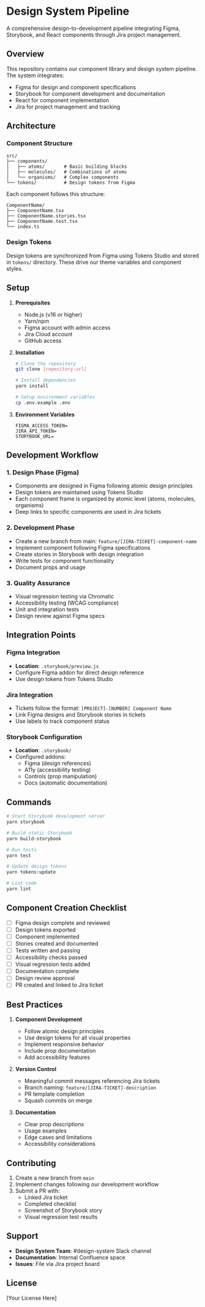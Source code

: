 # Design System Pipeline

A comprehensive design-to-development pipeline integrating Figma, Storybook, and React components through Jira project management.

## Overview

This repository contains our component library and design system pipeline. The system integrates:
- Figma for design and component specifications
- Storybook for component development and documentation
- React for component implementation
- Jira for project management and tracking

## Architecture

### Component Structure
```
src/
├── components/
│   ├── atoms/       # Basic building blocks
│   ├── molecules/   # Combinations of atoms
│   └── organisms/   # Complex components
└── tokens/          # Design tokens from Figma
```

Each component follows this structure:
```
ComponentName/
├── ComponentName.tsx
├── ComponentName.stories.tsx
├── ComponentName.test.tsx
└── index.ts
```

### Design Tokens
Design tokens are synchronized from Figma using Tokens Studio and stored in `tokens/` directory. These drive our theme variables and component styles.

## Setup

1. **Prerequisites**
   - Node.js (v16 or higher)
   - Yarn/npm
   - Figma account with admin access
   - Jira Cloud account
   - GitHub access

2. **Installation**
   ```bash
   # Clone the repository
   git clone [repository-url]
   
   # Install dependencies
   yarn install
   
   # Setup environment variables
   cp .env.example .env
   ```

3. **Environment Variables**
   ```
   FIGMA_ACCESS_TOKEN=
   JIRA_API_TOKEN=
   STORYBOOK_URL=
   ```

## Development Workflow

### 1. Design Phase (Figma)
- Components are designed in Figma following atomic design principles
- Design tokens are maintained using Tokens Studio
- Each component frame is organized by atomic level (atoms, molecules, organisms)
- Deep links to specific components are used in Jira tickets

### 2. Development Phase
- Create a new branch from main: `feature/[JIRA-TICKET]-component-name`
- Implement component following Figma specifications
- Create stories in Storybook with design integration
- Write tests for component functionality
- Document props and usage

### 3. Quality Assurance
- Visual regression testing via Chromatic
- Accessibility testing (WCAG compliance)
- Unit and integration tests
- Design review against Figma specs

## Integration Points

### Figma Integration
- **Location**: `.storybook/preview.js`
- Configure Figma addon for direct design reference
- Use design tokens from Tokens Studio

### Jira Integration
- Tickets follow the format: `[PROJECT]-[NUMBER] Component Name`
- Link Figma designs and Storybook stories in tickets
- Use labels to track component status

### Storybook Configuration
- **Location**: `.storybook/`
- Configured addons:
  - Figma (design references)
  - A11y (accessibility testing)
  - Controls (prop manipulation)
  - Docs (automatic documentation)

## Commands

```bash
# Start Storybook development server
yarn storybook

# Build static Storybook
yarn build-storybook

# Run tests
yarn test

# Update design tokens
yarn tokens:update

# Lint code
yarn lint
```

## Component Creation Checklist

- [ ] Figma design complete and reviewed
- [ ] Design tokens exported
- [ ] Component implemented
- [ ] Stories created and documented
- [ ] Tests written and passing
- [ ] Accessibility checks passed
- [ ] Visual regression tests added
- [ ] Documentation complete
- [ ] Design review approval
- [ ] PR created and linked to Jira ticket

## Best Practices

1. **Component Development**
   - Follow atomic design principles
   - Use design tokens for all visual properties
   - Implement responsive behavior
   - Include prop documentation
   - Add accessibility features

2. **Version Control**
   - Meaningful commit messages referencing Jira tickets
   - Branch naming: `feature/[JIRA-TICKET]-description`
   - PR template completion
   - Squash commits on merge

3. **Documentation**
   - Clear prop descriptions
   - Usage examples
   - Edge cases and limitations
   - Accessibility considerations

## Contributing

1. Create a new branch from `main`
2. Implement changes following our development workflow
3. Submit a PR with:
   - Linked Jira ticket
   - Completed checklist
   - Screenshot of Storybook story
   - Visual regression test results

## Support

- **Design System Team**: #design-system Slack channel
- **Documentation**: Internal Confluence space
- **Issues**: File via Jira project board

## License

[Your License Here]
